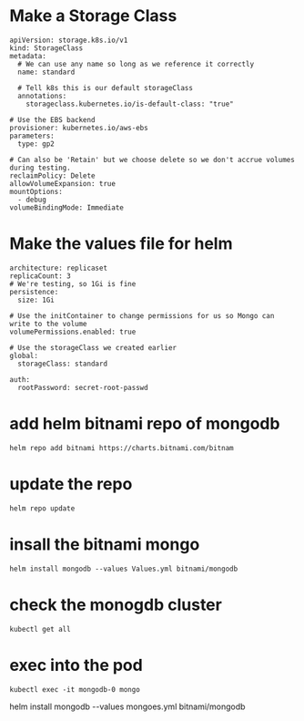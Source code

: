 # Make a Storage Class
```
apiVersion: storage.k8s.io/v1
kind: StorageClass
metadata:
  # We can use any name so long as we reference it correctly
  name: standard

  # Tell k8s this is our default storageClass
  annotations:
    storageclass.kubernetes.io/is-default-class: "true"

# Use the EBS backend
provisioner: kubernetes.io/aws-ebs
parameters:
  type: gp2

# Can also be 'Retain' but we choose delete so we don't accrue volumes during testing.
reclaimPolicy: Delete
allowVolumeExpansion: true
mountOptions:
  - debug
volumeBindingMode: Immediate
```

# Make the values file for helm
```
architecture: replicaset
replicaCount: 3
# We're testing, so 1Gi is fine
persistence:
  size: 1Gi

# Use the initContainer to change permissions for us so Mongo can write to the volume
volumePermissions.enabled: true

# Use the storageClass we created earlier
global:
  storageClass: standard

auth:
  rootPassword: secret-root-passwd

```
# add helm bitnami repo of mongodb
```
helm repo add bitnami https://charts.bitnami.com/bitnam
```
# update the repo
```
helm repo update
```

# insall the bitnami mongo
```
helm install mongodb --values Values.yml bitnami/mongodb
```

# check the monogdb cluster
```
kubectl get all
```
# exec into the pod
```
kubectl exec -it mongodb-0 mongo
```
helm install mongodb --values mongoes.yml bitnami/mongodb